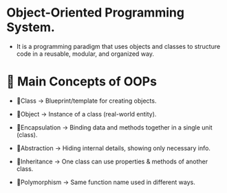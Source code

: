 # Object-Oriented Programming System.

-   It is a programming paradigm that uses objects and classes to structure code in a reusable, modular, and organized way.

# 🔹 Main Concepts of OOPs

-   🔹Class → Blueprint/template for creating objects.

-   🔹Object → Instance of a class (real-world entity).

-   🔹Encapsulation → Binding data and methods together in a single unit (class).

-   🔹Abstraction → Hiding internal details, showing only necessary info.

-   🔹Inheritance → One class can use properties & methods of another class.

-   🔹Polymorphism → Same function name used in different ways.
